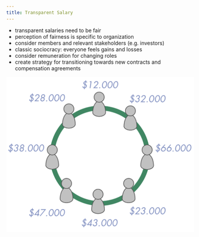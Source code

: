 ```yaml
---
title: Transparent Salary
---
```



* transparent salaries need to be fair
* perception of fairness is specific to organization
* consider members and relevant stakeholders (e.g. investors)
* classic sociocracy: everyone feels gains and losses
* consider remuneration for changing roles
* create strategy for transitioning towards new contracts and compensation agreements

![](img/circle/transparent-salary.png)
